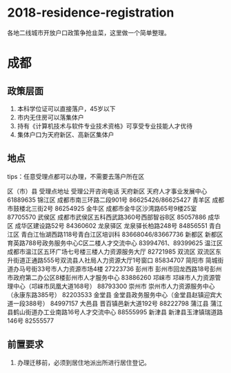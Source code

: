 # 2018-residence-registration
各地二线城市开放户口政策争抢韭菜，这里做一个简单整理。



# 成都

## 政策层面

1. 本科学位证可以直接落户，45岁以下
2. 市内无住房可以落集体户
3. 持有《计算机技术与软件专业技术资格》可享受专业技能人才优待
4. 集体户口为天府新区、高新区集体户
## 地点
tips：任意受理点都可以办理，不需要去落户所在区

区（市）县	受理点地址	受理公开咨询电话
天府新区	天府人才事业发展中心	61889635
锦江区	成都市南三环路二段901号	86625426/86625427
青羊区	成都市鼓楼北三街2号	86254925
金牛区	成都市金牛区沙湾路65号9楼25室	87705570
武侯区	成都市武侯区五科西武路360号西部智谷B区	85057886
成华区	成华区建设路52号	84360602
龙泉驿区	龙泉驿长柏路248号	84856551
青白江区	青白江怡湖西路118号青白江区培训科	83668046/83667736
新都区	新都区育英路788号政务服务中心C区二楼人才交流中心	83994761、89399625
温江区	成都市温江区五环广场七号楼三楼人力资源服务大厅	82721985
双流区	双流区东升街道正通路555号双流县人社局人力资源大厅1号窗口	85834707
简阳市	简城街道办马号街33号市人力资源市场4楼	27223736
彭州市	彭州市回龙西路18号彭州市政府第二办公区8楼彭州市人才服务中心	83886260
邛崃市	邛崃市人力资源管理中心（邛崃市凤凰大道168号）	88793300
崇州市	崇州市人力资源服务中心（永康东路385号）	82203533
金堂县	金堂县政务服务中心（金堂县赵镇迎宾大道一段388号）	84997157
大邑县	晋百镇邑新大道192号	88222798
蒲江县	蒲江县鹤山街道办工业南路16号人才交流中心	88555995
新津县	新津县玉津镇瑞道路146号	82555577

## 前置要求
1. 办理迁移前，必须到居住地派出所进行居住登记。
